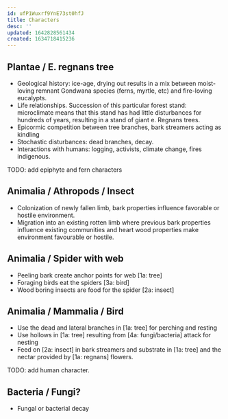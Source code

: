 ```yaml
---
id: ufP1Wuxrf9YnE73st0hfJ
title: Characters
desc: ''
updated: 1642828561434
created: 1634718415236
---
```





## Plantae / E. regnans tree

- Geological history: ice-age, drying out results in a mix between moist-loving remnant Gondwana species (ferns, myrtle, etc) and fire-loving eucalypts.
- Life relationships. Succession of this particular forest stand: microclimate means that this stand has had little disturbances for hundreds of years, resulting in a stand of giant e. Regnans trees.
- Epicormic competition between tree branches, bark streamers acting as kindling
- Stochastic disturbances: dead branches, decay.
- Interactions with humans: logging, activists, climate change, fires indigenous.

TODO: add epiphyte and fern characters

## Animalia / Athropods / Insect

- Colonization of newly fallen limb, bark properties influence favorable or hostile environment.
- Migration into an existing rotten limb where previous bark properties influence existing communities and heart wood properties make environment favourable or hostile.

## Animalia / Spider with web

- Peeling bark create anchor points for web [1a: tree]
- Foraging birds eat the spiders [3a: bird]
- Wood boring insects are food for the spider [2a: insect]

## Animalia / Mammalia / Bird

- Use the dead and lateral branches in [1a: tree] for perching and resting
- Use hollows in [1a: tree] resulting from [4a: fungi/bacteria] attack for nesting
- Feed on [2a: insect] in bark streamers and substrate in [1a: tree] and the nectar provided by [1a: regnans] flowers.

TODO: add human character.

## Bacteria / Fungi?

- Fungal or bacterial decay
